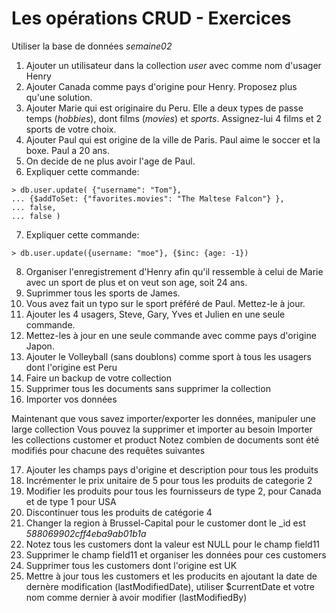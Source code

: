 # Les opérations CRUD - Exercices

Utiliser la base de données *semaine02*

1. Ajouter un utilisateur dans la collection *user* avec comme nom d'usager Henry
2. Ajouter Canada comme pays d'origine pour Henry. Proposez plus qu'une solution.
3. Ajouter Marie qui est originaire du Peru. Elle a deux types de passe temps (*hobbies*), dont films (*movies*) et *sports*. Assignez-lui 4 films et 2 sports de votre choix.
4. Ajouter Paul qui est origine de la ville de Paris. Paul aime le soccer et la boxe. Paul a 20 ans.
5. On decide de ne plus avoir l'age de Paul.
6. Expliquer cette commande:
```
> db.user.update( {"username": "Tom"},
... {$addToSet: {"favorites.movies": "The Maltese Falcon"} },
... false,
... false )
```
7. Expliquer cette commande:
```
> db.user.update({username: "moe"}, {$inc: {age: -1})
```
8. Organiser l'enregistrement d'Henry afin qu'il ressemble à celui de Marie avec un sport de plus et on veut son age, soit 24 ans.
9. Suprimmer tous les sports de James.
10. Vous avez fait un typo sur le sport préféré de Paul. Mettez-le à jour.
11. Ajouter les 4 usagers, Steve, Gary, Yves et Julien en une seule commande.
12. Mettez-les à jour en une seule commande avec comme pays d'origine Japon.
13. Ajouter le Volleyball (sans doublons) comme sport à tous les usagers dont l'origine est Peru
14. Faire un backup de votre collection
15. Supprimer tous les documents sans supprimer la collection
16. Importer vos données

Maintenant que vous savez importer/exporter les données, manipuler une large collection
Vous pouvez la supprimer et importer au besoin
Importer les collections customer et product
Notez combien de documents sont été modifiés pour chacune des requêtes suivantes

17. Ajouter les champs pays d'origine et description pour tous les produits
18. Incrémenter le prix unitaire de 5 pour tous les produits de categorie 2
19. Modifier les produits pour tous les fournisseurs de type 2, pour Canada et de type 1 pour USA
20. Discontinuer tous les produits de catégorie 4
21. Changer la region à Brussel-Capital pour le customer dont le _id est *588069902cff4eba9ab01b1a*
22. Notez tous les customers dont la valeur est NULL pour le champ field11
23. Supprimer le champ field11 et organiser les données pour ces customers
24. Supprimer tous les customers dont l'origine est UK
25. Mettre à jour tous les customers et les producits en ajoutant la date de dernère modification (lastModifiedDate), utiliser $currentDate et votre nom comme dernier à avoir modifier (lastModifiedBy)
